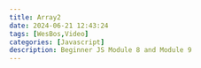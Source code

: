 ```yaml
---
title: Array2
date: 2024-06-21 12:43:24
tags: [WesBos,Video]
categories: [Javascript]
description: Beginner JS Module 8 and Module 9
---
```

